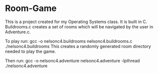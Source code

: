 # Room-Game
This is a project created for my Operating Systems class. It is built in C. Buildrooms.c creates a set of rooms which will be navigated by the user in Adventure.c.

To play run:
gcc -o nelsonc4.buildrooms nelsonc4.buildrooms.c
./nelsonc4.buildrooms
This creates a randomly generated room directory needed to play the game.

Then run:
gcc -o nelsonc4.adventure nelsonc4.adventure -lpthread
./nelsonc4.adventure
